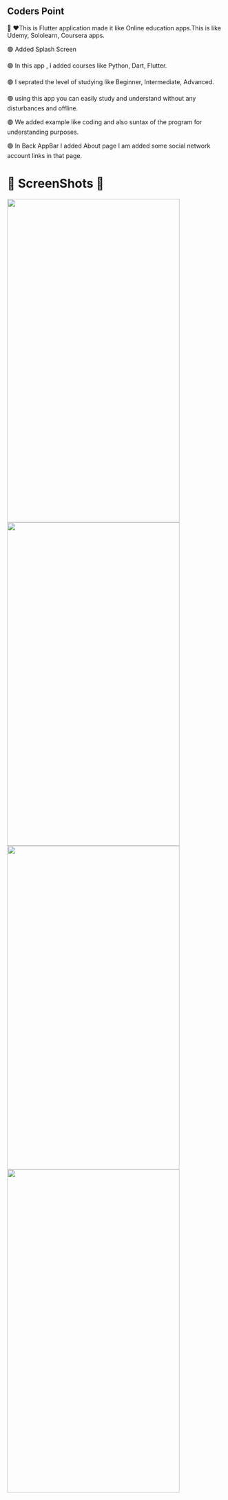 ## Coders Point

👋 ❤️This is Flutter application made it like Online education apps.This is like Udemy, Sololearn, Coursera apps.

🟢 Added Splash Screen

🟢 In this app , I added courses like Python, Dart, Flutter. 

🟢 I seprated the level of studying like Beginner, Intermediate, Advanced. 

🟢 using this app you can easily study and understand without any disturbances and offline. 

🟢 We added example like coding and also suntax of the program for understanding purposes.

🟢 In Back AppBar I added About page I am added some social network account links in that page.
##

# 🤳 ScreenShots 👀 

<img src="https://user-images.githubusercontent.com/44917891/104461421-522ce100-55d5-11eb-9a00-da53ebad6749.jpg" width="400" height="750">     

<img src="https://user-images.githubusercontent.com/44917891/104461410-4e995a00-55d5-11eb-804a-892f99ee42b9.jpg" width="400" height="750">     

<img src="https://user-images.githubusercontent.com/44917891/104461393-4b05d300-55d5-11eb-86b7-1a3117b4877f.jpg" width="400" height="750">     

<img src="https://user-images.githubusercontent.com/44917891/104462045-15151e80-55d6-11eb-959d-61631915bf7b.jpg" width="400" height="750">    
